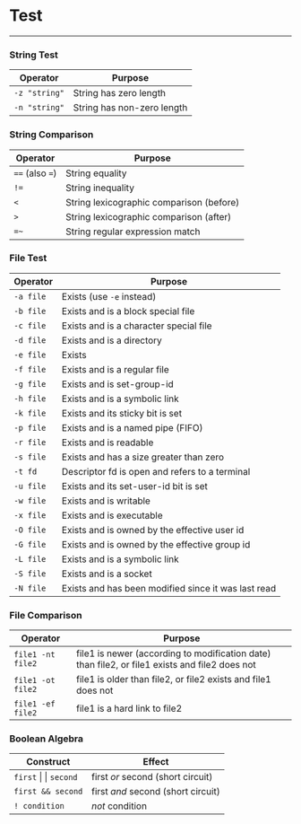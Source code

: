 # Test 
---
### String Test 
| Operator      | Purpose                    |
| ------------- | -------------------------- |
| `-z "string"` | String has zero length     |
| `-n "string"` | String has non-zero length |

### String Comparison
| Operator        | Purpose                                  |
| --------------- | ---------------------------------------- |
| `==` (also `=`) | String equality                          |
| `!=`            | String inequality                        |
| `<`             | String lexicographic comparison (before) |
| `>`             | String lexicographic comparison (after)  |
| `=~`            | String regular expression match          |

### File Test 
| Operator  | Purpose                                             |
| --------- | --------------------------------------------------- |
| `-a file` | Exists (use `-e` instead)                           |
| `-b file` | Exists and is a block special file                  |
| `-c file` | Exists and is a character special file              |
| `-d file` | Exists and is a directory                           |
| `-e file` | Exists                                              |
| `-f file` | Exists and is a regular file                        |
| `-g file` | Exists and is set-group-id                          |
| `-h file` | Exists and is a symbolic link                       |
| `-k file` | Exists and its sticky bit is set                    |
| `-p file` | Exists and is a named pipe (FIFO)                   |
| `-r file` | Exists and is readable                              |
| `-s file` | Exists and has a size greater than zero             |
| `-t fd`   | Descriptor fd is open and refers to a terminal      |
| `-u file` | Exists and its set-user-id bit is set               |
| `-w file` | Exists and is writable                              |
| `-x file` | Exists and is executable                            |
| `-O file` | Exists and is owned by the effective user id        |
| `-G file` | Exists and is owned by the effective group id       |
| `-L file` | Exists and is a symbolic link                       |
| `-S file` | Exists and is a socket                              |
| `-N file` | Exists and has been modified since it was last read |

### File Comparison 
| Operator          | Purpose                                                                                        |
| ----------------- | ---------------------------------------------------------------------------------------------- |
| `file1 -nt file2` | file1 is newer (according to modification date) than file2, or file1 exists and file2 does not |
| `file1 -ot file2` | file1 is older than file2, or file2 exists and file1 does not                                  |
| `file1 -ef file2` | file1 is a hard link to file2                                                                  |

### Boolean Algebra 
|Construct         |Effect                             |
|----------------- |---------------------------------- |
| `first` \| \| `second`| first _or_ second (short circuit)  |
| `first && second` | first _and_ second (short circuit) |
| `! condition`     | _not_ condition                    |